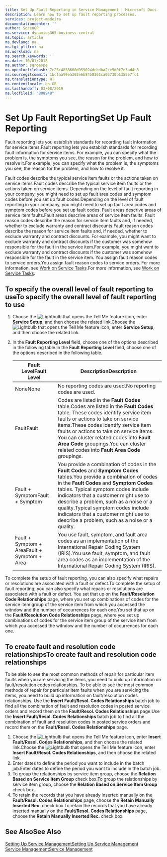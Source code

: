 ```yaml
---
title: Set Up Fault Reporting in Service Management | Microsoft Docs
description: Learn how to set up fault reporting processes.
services: project-madeira
documentationcenter: ''
author: SorenGP
ms.service: dynamics365-business-central
ms.topic: article
ms.devlang: na
ms.tgt_pltfrm: na
ms.workload: na
ms.search.keywords: ''
ms.date: 10/01/2018
ms.author: sgroespe
ms.openlocfilehash: 7c25c4858600d959024dcbdba2ce5d0f7e3ad4c8
ms.sourcegitcommit: 1bcfaa99ea302e6b84b8361ca02730b135557fc1
ms.translationtype: HT
ms.contentlocale: en-GB
ms.lasthandoff: 03/08/2019
ms.locfileid: "808948"
---
```

# <a name="set-up-fault-reporting"></a><span data-ttu-id="6a39e-103">Set Up Fault Reporting</span><span class="sxs-lookup"><span data-stu-id="6a39e-103">Set Up Fault Reporting</span></span>
<span data-ttu-id="6a39e-104">Fault reporting lets you establish standards for recording fault information for service items.</span><span class="sxs-lookup"><span data-stu-id="6a39e-104">Fault reporting lets you establish standards for recording fault information for service items.</span></span> <span data-ttu-id="6a39e-105">For example, you can specify what the problem is, the symptoms you see, the reason for the problem, and how to resolve it.</span><span class="sxs-lookup"><span data-stu-id="6a39e-105">For example, you can specify what the problem is, the symptoms you see, the reason for the problem, and how to resolve it.</span></span>  

<span data-ttu-id="6a39e-106">Fault codes describe the typical service item faults or the actions taken on service items.</span><span class="sxs-lookup"><span data-stu-id="6a39e-106">Fault codes describe the typical service item faults or the actions taken on service items.</span></span> <span data-ttu-id="6a39e-107">Depending on the level of fault reporting in your company, you might need to set up fault area codes and symptom codes before you set up fault codes.</span><span class="sxs-lookup"><span data-stu-id="6a39e-107">Depending on the level of fault reporting in your company, you might need to set up fault area codes and symptom codes before you set up fault codes.</span></span> <span data-ttu-id="6a39e-108">Fault areas descrive areas of service item faults.</span><span class="sxs-lookup"><span data-stu-id="6a39e-108">Fault areas descrive areas of service item faults.</span></span> <span data-ttu-id="6a39e-109">Fault reason codes describe the reason for service item faults and, if needed, whether to exclude warranty and contract discounts.</span><span class="sxs-lookup"><span data-stu-id="6a39e-109">Fault reason codes describe the reason for service item faults and, if needed, whether to exclude warranty and contract discounts.</span></span> <span data-ttu-id="6a39e-110">For example, you might want to exclude warranty and contract discounts if the customer was somehow responsible for the fault in the service item.</span><span class="sxs-lookup"><span data-stu-id="6a39e-110">For example, you might want to exclude warranty and contract discounts if the customer was somehow responsible for the fault in the service item.</span></span> <span data-ttu-id="6a39e-111">You assign fault reason codes to service orders.</span><span class="sxs-lookup"><span data-stu-id="6a39e-111">You assign fault reason codes to service orders.</span></span> <span data-ttu-id="6a39e-112">For more information, see [Work on Service Tasks](service-how-to-work-on-service-tasks.md).</span><span class="sxs-lookup"><span data-stu-id="6a39e-112">For more information, see [Work on Service Tasks](service-how-to-work-on-service-tasks.md).</span></span>  

## <a name="to-specify-the-overall-level-of-fault-reporting-to-use"></a><span data-ttu-id="6a39e-113">To specify the overall level of fault reporting to use</span><span class="sxs-lookup"><span data-stu-id="6a39e-113">To specify the overall level of fault reporting to use</span></span>
1. <span data-ttu-id="6a39e-114">Choose the ![Lightbulb that opens the Tell Me feature](media/ui-search/search_small.png "Tell me what you want to do") icon, enter **Service Setup**, and then choose the related link.</span><span class="sxs-lookup"><span data-stu-id="6a39e-114">Choose the ![Lightbulb that opens the Tell Me feature](media/ui-search/search_small.png "Tell me what you want to do") icon, enter **Service Setup**, and then choose the related link.</span></span>
2. <span data-ttu-id="6a39e-115">In the **Fault Reporting Level** field, choose one of the options described in the following table.</span><span class="sxs-lookup"><span data-stu-id="6a39e-115">In the **Fault Reporting Level** field, choose one of the options described in the following table.</span></span>  

    |<span data-ttu-id="6a39e-116">**Fault Level**</span><span class="sxs-lookup"><span data-stu-id="6a39e-116">**Fault Level**</span></span>|<span data-ttu-id="6a39e-117">**Description**</span><span class="sxs-lookup"><span data-stu-id="6a39e-117">**Description**</span></span>|  
    |------------|-------------|  
    |<span data-ttu-id="6a39e-118">None</span><span class="sxs-lookup"><span data-stu-id="6a39e-118">None</span></span> | <span data-ttu-id="6a39e-119">No reporting codes are used.</span><span class="sxs-lookup"><span data-stu-id="6a39e-119">No reporting codes are used.</span></span>|  
    |<span data-ttu-id="6a39e-120">Fault</span><span class="sxs-lookup"><span data-stu-id="6a39e-120">Fault</span></span> | <span data-ttu-id="6a39e-121">Codes are listed in the **Fault Codes** table.</span><span class="sxs-lookup"><span data-stu-id="6a39e-121">Codes are listed in the **Fault Codes** table.</span></span> <span data-ttu-id="6a39e-122">These codes identify service item faults or actions to take on service items.</span><span class="sxs-lookup"><span data-stu-id="6a39e-122">These codes identify service item faults or actions to take on service items.</span></span> <span data-ttu-id="6a39e-123">You can cluster related codes into **Fault Area Code** groupings.</span><span class="sxs-lookup"><span data-stu-id="6a39e-123">You can cluster related codes into **Fault Area Code** groupings.</span></span>|  
    |<span data-ttu-id="6a39e-124">Fault + Symptom</span><span class="sxs-lookup"><span data-stu-id="6a39e-124">Fault + Symptom</span></span> | <span data-ttu-id="6a39e-125">You provide a combination of codes in the **Fault Codes** and **Symptom Codes** tables.</span><span class="sxs-lookup"><span data-stu-id="6a39e-125">You provide a combination of codes in the **Fault Codes** and **Symptom Codes** tables.</span></span> <span data-ttu-id="6a39e-126">Typical symptom codes include indicators that a customer might use to describe a problem, such as a noise or a quality.</span><span class="sxs-lookup"><span data-stu-id="6a39e-126">Typical symptom codes include indicators that a customer might use to describe a problem, such as a noise or a quality.</span></span>|  
    |<span data-ttu-id="6a39e-127">Fault + Symptom + Area</span><span class="sxs-lookup"><span data-stu-id="6a39e-127">Fault + Symptom + Area</span></span> | <span data-ttu-id="6a39e-128">You use fault, symptom, and fault area codes as an implementation of the International Repair Coding System (IRIS).</span><span class="sxs-lookup"><span data-stu-id="6a39e-128">You use fault, symptom, and fault area codes as an implementation of the International Repair Coding System (IRIS).</span></span>|  

<span data-ttu-id="6a39e-129">To complete the setup of fault reporting, you can also specify what repairs or resolutions are associated with a fault or defect.</span><span class="sxs-lookup"><span data-stu-id="6a39e-129">To complete the setup of fault reporting, you can also specify what repairs or resolutions are associated with a fault or defect.</span></span> <span data-ttu-id="6a39e-130">You set that up on the **Fault/Resolution Code Relationships** page, where you set up combinations of codes for the service item group of the service item from which you accessed the witndow and the number of occurrences for each one.</span><span class="sxs-lookup"><span data-stu-id="6a39e-130">You set that up on the **Fault/Resolution Code Relationships** page, where you set up combinations of codes for the service item group of the service item from which you accessed the witndow and the number of occurrences for each one.</span></span>

## <a name="to-create-fault-and-resolution-code-relationships"></a><span data-ttu-id="6a39e-131">To create fault and resolution code relationships</span><span class="sxs-lookup"><span data-stu-id="6a39e-131">To create fault and resolution code relationships</span></span>
<span data-ttu-id="6a39e-132"><!--this needs to go in a working with topic--> To be able to see the most common methods of repair for particular item faults when you are servicing the items, you need to build up information on fault/resolution codes relationships.</span><span class="sxs-lookup"><span data-stu-id="6a39e-132"><!--this needs to go in a working with topic--> To be able to see the most common methods of repair for particular item faults when you are servicing the items, you need to build up information on fault/resolution codes relationships.</span></span> <span data-ttu-id="6a39e-133">Use the **Insert Fault/Resol. Codes Relationships** batch job to find all the combination of fault and resolution codes in posted service orders and record them on the **Fault/Resol. Codes Relationships** page.</span><span class="sxs-lookup"><span data-stu-id="6a39e-133">Use the **Insert Fault/Resol. Codes Relationships** batch job to find all the combination of fault and resolution codes in posted service orders and record them on the **Fault/Resol. Codes Relationships** page.</span></span>

1. <span data-ttu-id="6a39e-134">Choose the ![Lightbulb that opens the Tell Me feature](media/ui-search/search_small.png "Tell me what you want to do") icon, enter **Insert Fault/Resol. Codes Relationships**, and then choose the related link.</span><span class="sxs-lookup"><span data-stu-id="6a39e-134">Choose the ![Lightbulb that opens the Tell Me feature](media/ui-search/search_small.png "Tell me what you want to do") icon, enter **Insert Fault/Resol. Codes Relationships**, and then choose the related link.</span></span>  
2. <span data-ttu-id="6a39e-135">Enter dates to define the period you want to include in the batch job.</span><span class="sxs-lookup"><span data-stu-id="6a39e-135">Enter dates to define the period you want to include in the batch job.</span></span>  
3. <span data-ttu-id="6a39e-136">To group the relationships by service item group, choose the **Relation Based on Service Item Group** check box.</span><span class="sxs-lookup"><span data-stu-id="6a39e-136">To group the relationships by service item group, choose the **Relation Based on Service Item Group** check box.</span></span>  
4. <span data-ttu-id="6a39e-137">To retain the records that you have already inserted manually on the **Fault/Resol. Codes Relationships** page, choose the **Retain Manually Inserted Rec.** check box.</span><span class="sxs-lookup"><span data-stu-id="6a39e-137">To retain the records that you have already inserted manually on the **Fault/Resol. Codes Relationships** page, choose the **Retain Manually Inserted Rec.** check box.</span></span>  

## <a name="see-also"></a><span data-ttu-id="6a39e-138">See Also</span><span class="sxs-lookup"><span data-stu-id="6a39e-138">See Also</span></span>
[<span data-ttu-id="6a39e-139">Setting Up Service Management</span><span class="sxs-lookup"><span data-stu-id="6a39e-139">Setting Up Service Management</span></span>](service-setup-service.md)  
[<span data-ttu-id="6a39e-140">Service Management</span><span class="sxs-lookup"><span data-stu-id="6a39e-140">Service Management</span></span>](service-service.md)  

